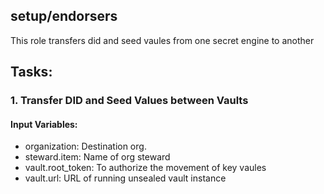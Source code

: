 [//]: # (##############################################################################################)
[//]: # (Copyright Accenture. All Rights Reserved.)
[//]: # (SPDX-License-Identifier: Apache-2.0)
[//]: # (##############################################################################################)

## setup/endorsers
This role transfers did and seed vaules from one secret engine to another

## Tasks:
### 1. Transfer DID and Seed Values between Vaults
#### Input Variables:
 - organization: Destination org.
 - steward.item: Name of org steward
 - vault.root_token: To authorize the movement of key vaules
 - vault.url: URL of running unsealed vault instance